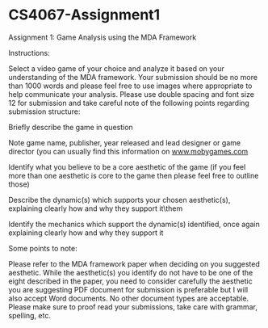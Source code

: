 # CS4067-Assignment1
Assignment 1: Game Analysis using the MDA Framework

Instructions:

Select a video game of your choice and analyze it based on your understanding of the MDA framework. Your submission should be no more than 1000 words and please feel free to use images where appropriate to help communicate your analysis. Please use double spacing and font size 12 for submission and take careful note of the following points regarding submission structure: 

Briefly describe the game in question

Note game name, publisher, year released and lead designer or game director (you can usually find this information on www.mobygames.com

Identify what you believe to be a core aesthetic of the game (if you feel more than one aesthetic is core to the game then please feel free to outline those)

Describe the dynamic(s) which supports your chosen aesthetic(s), explaining clearly how and why they support it\them

Identify the mechanics which support the dynamic(s) identified, once again explaining clearly how and why they support it

Some points to note:

Please refer to the MDA framework paper when deciding on you suggested aesthetic. While the aesthetic(s) you identify do not have to be one of the eight described in the paper, you need to consider carefully the aesthetic you are suggesting
PDF document for submission is preferable but I will also accept Word documents. No other document types are acceptable.
Please make sure to proof read your submissions, take care with grammar, spelling, etc.
